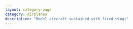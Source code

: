 ```yaml
---
layout: category-page
category: Airplanes
description: "Model aircraft sustained with fixed wings"
---
```

